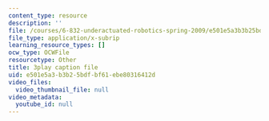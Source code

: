 ```yaml
---
content_type: resource
description: ''
file: /courses/6-832-underactuated-robotics-spring-2009/e501e5a3b3b25bdfbf61ebe80316412d_Gho0bmTsnA4.vtt
file_type: application/x-subrip
learning_resource_types: []
ocw_type: OCWFile
resourcetype: Other
title: 3play caption file
uid: e501e5a3-b3b2-5bdf-bf61-ebe80316412d
video_files:
  video_thumbnail_file: null
video_metadata:
  youtube_id: null
---
```

